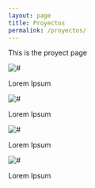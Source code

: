 ```yaml
---
layout: page
title: Proyectos
permalink: /proyectos/
---
```


This is the proyect page


<div class="projects">
    <div class="projects__item">
        <img src="../assets/images/ejem1.jpg" alt="#">
        <p class="projects__item-text">Lorem Ipsum</p>
    </div>
    <div class="projects__item">
        <img src="../assets/images/ejem.jpg" alt="#">
        <p class="projects__item-text">Lorem Ipsum</p>
    </div>
    <div class="projects__item">
        <img src="../assets/images/ejem.jpg" alt="#">
        <p class="projects__item-text">Lorem Ipsum</p>
    </div>
    <div class="projects__item">
        <img src="../assets/images/ejem1.jpg" alt="#">
        <p class="projects__item-text">Lorem Ipsum</p>
    </div>
</div>
